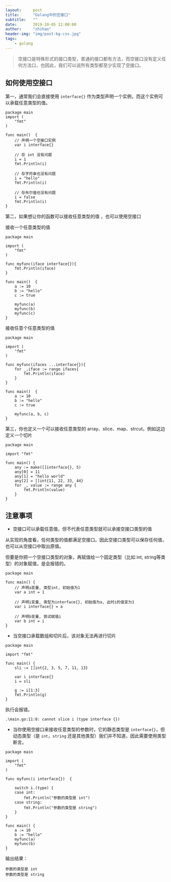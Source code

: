 ```yaml
---
layout:     post
title:      "Golang中的空接口"
subtitle:   ""
date:       2019-10-05 12:00:00
author:     "zhihao"
header-img: "img/post-bg-css.jpg"
tags:
    - golang
---
```



> 空接口是特殊形式的接口类型，普通的接口都有方法，而空接口没有定义任何方法口，也因此，我们可以说所有类型都至少实现了空接口。

## 如何使用空接口
第一，通常我们会直接使用 `interface{}` 作为类型声明一个实例，而这个实例可以承载任意类型的值。

```golang
package main
import (
    "fmt"
)

func main()  {
    // 声明一个空接口实例
    var i interface{}

    // 存 int 没有问题
    i = 1
    fmt.Println(i)

    // 存字符串也没有问题
    i = "hello"
    fmt.Println(i)

    // 存布尔值也没有问题
    i = false
    fmt.Println(i)
}
```
第二，如果想让你的函数可以接收任意类型的值 ，也可以使用空接口

接收一个任意类型的值

```golang
package main

import (
    "fmt"
)

func myfunc(iface interface{}){
    fmt.Println(iface)
}

func main()  {
    a := 10
    b := "hello"
    c := true

    myfunc(a)
    myfunc(b)
    myfunc(c)
}
```

接收任意个任意类型的值

```golang
package main

import (
    "fmt"
)

func myfunc(ifaces ...interface{}){
    for _,iface := range ifaces{
        fmt.Println(iface)
    }
}

func main()  {
    a := 10
    b := "hello"
    c := true

    myfunc(a, b, c)
}
```
第三，你也定义一个可以接收任意类型的 array、slice、map、strcut，例如这边定义一个切片
```golang
package main

import "fmt"

func main() {
    any := make([]interface{}, 5)
    any[0] = 11
    any[1] = "hello world"
    any[2] = []int{11, 22, 33, 44}
    for _, value := range any {
        fmt.Println(value)
    }
}
```
## 注意事项

* 空接口可以承载任意值，但不代表任意类型就可以承接空接口类型的值

从实现的角度看，任何类型的值都满足空接口。因此空接口类型可以保存任何值，也可以从空接口中取出原值。

但要是你把一个空接口类型的对象，再赋值给一个固定类型（比如 int, string等类型）的对象赋值，是会报错的。

```golang
package main

func main() {
    // 声明a变量, 类型int, 初始值为1
    var a int = 1

    // 声明i变量, 类型为interface{}, 初始值为a, 此时i的值变为1
    var i interface{} = a

    // 声明b变量, 尝试赋值i
    var b int = i
}
```

* 当空接口承载数组和切片后，该对象无法再进行切片

```golang
package main

import "fmt"

func main() {
    sli := []int{2, 3, 5, 7, 11, 13}

    var i interface{}
    i = sli

    g := i[1:3]
    fmt.Println(g)
}
```
执行会报错。
```
.\main.go:11:8: cannot slice i (type interface {})
```

* 当你使用空接口来接收任意类型的参数时，它的静态类型是 `interface{}`，但动态类型（是 `int`，`string` 还是其他类型）我们并不知道，因此需要使用类型断言。

```golang
package main

import (
    "fmt"
)

func myfunc(i interface{})  {

    switch i.(type) {
    case int:
        fmt.Println("参数的类型是 int")
    case string:
        fmt.Println("参数的类型是 string")
    }
}

func main() {
    a := 10
    b := "hello"
    myfunc(a)
    myfunc(b)
}
```
输出结果：
```
参数的类型是 int
参数的类型是 string
```